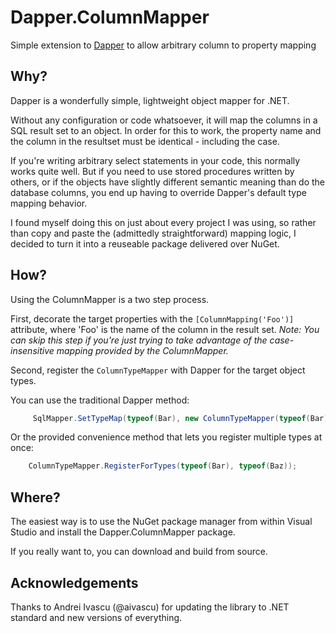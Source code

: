 Dapper.ColumnMapper
===================

Simple extension to [Dapper](https://code.google.com/p/dapper-dot-net/) to allow arbitrary column to property mapping


Why?
----

Dapper is a wonderfully simple, lightweight object mapper for .NET.

Without any configuration or code whatsoever, it will map the columns in a SQL result set to an object. In order for this to work, the property name and the column in the resultset must be identical - including the case.

If you're writing arbitrary select statements in your code, this normally works quite well. But if you need to use stored procedures written by others, or if the objects have slightly different semantic meaning than do the database columns, you end up having to override Dapper's default type mapping behavior.

I found myself doing this on just about every project I was using, so rather than copy and paste the (admittedly straightforward) mapping logic, I decided to turn it into a reuseable package delivered over NuGet.

How?
---

Using the ColumnMapper is a two step process.

First, decorate the target properties with the `[ColumnMapping('Foo')]` attribute, where 'Foo' is the name of the column in the result set. _Note: You can skip this step if you're just trying to take advantage of the case-insensitive mapping provided by the ColumnMapper._

Second, register the `ColumnTypeMapper` with Dapper for the target object types. 

You can use the traditional Dapper method:

```C#
	 SqlMapper.SetTypeMap(typeof(Bar), new ColumnTypeMapper(typeof(Bar)));
````

Or the provided convenience method that lets you register multiple types at once:

```C#
	ColumnTypeMapper.RegisterForTypes(typeof(Bar), typeof(Baz));
```

Where?
------

The easiest way is to use the NuGet package manager from within Visual Studio and install the Dapper.ColumnMapper package.

If you really want to, you can download and build from source.

Acknowledgements
------------------

Thanks to Andrei Ivascu (@aivascu) for updating the library to .NET standard and new versions of everything.
